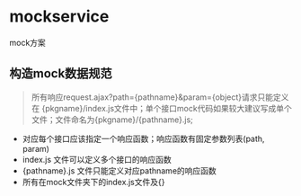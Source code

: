 mockservice
===========

mock方案


## 构造mock数据规范

> 所有响应request.ajax?path={pathname}&param={object}请求只能定义在 {pkgname}/index.js文件中；单个接口mock代码如果较大建议写成单个文件；文件命名为{pkgname}/{pathname}.js;

- 对应每个接口应该指定一个响应函数；响应函数有固定参数列表(path, param)
- index.js 文件可以定义多个接口的响应函数
- {pathname}.js 文件只能定义对应pathname的响应函数
- 所有在mock文件夹下的index.js文件及{}